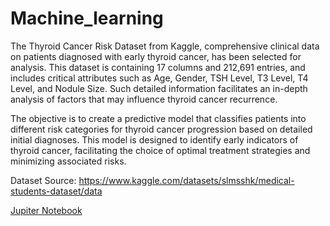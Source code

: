 # Machine_learning

The Thyroid Cancer Risk Dataset from Kaggle, comprehensive clinical data on patients diagnosed with early thyroid cancer, has been selected for analysis. This dataset is containing 17 columns and 212,691 entries, and includes critical attributes such as Age, Gender, TSH Level, T3 Level, T4 Level, and Nodule Size. Such detailed information facilitates an in-depth analysis of factors that may influence thyroid cancer recurrence.

The objective is to create a predictive model that classifies patients into different risk categories for thyroid cancer progression based on detailed initial diagnoses. This model is designed to identify early indicators of thyroid cancer, facilitating the choice of optimal treatment strategies and minimizing associated risks.

Dataset Source: https://www.kaggle.com/datasets/slmsshk/medical-students-dataset/data

[Jupiter Notebook](./Project2_Classification.ipynb)
